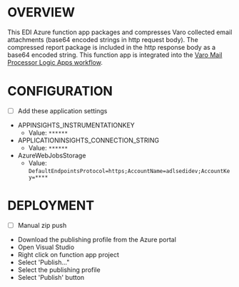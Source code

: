 # OVERVIEW

This EDI Azure function app packages and compresses Varo collected email attachments (base64 encoded strings in http request body). The compressed report package is included in the http response body as a base64 encoded string. This function app is integrated into the [Varo Mail Processor Logic Apps workflow](logic-apps-varo-mail-processor/README.md). 

# CONFIGURATION

- [ ]  Add these application settings
  - APPINSIGHTS_INSTRUMENTATIONKEY
    - Value: `******`
  - APPLICATIONINSIGHTS_CONNECTION_STRING
    - Value: `******`
  - AzureWebJobsStorage
    - Value: `DefaultEndpointsProtocol=https;AccountName=adlsedidev;AccountKey=****`
  
# DEPLOYMENT
- [ ]  Manual zip push
  - Download the publishing profile from the Azure portal
  - Open Visual Studio
  - Right click on function app project
  - Select 'Publish..."
  - Select the publishing profile
  - Select 'Publish' button
